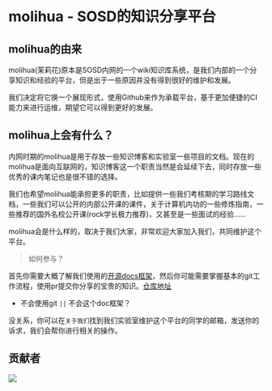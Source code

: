 # molihua - SOSD的知识分享平台


## molihua的由来

molihua(茉莉花)原本是SOSD内网的一个wiki知识库系统，是我们内部的一个分享知识和经验的平台，但是出于一些原因并没有得到很好的维护和发展。

我们决定将它换一个展现形式，使用Github来作为承载平台，基于更加便捷的CI能力来进行运维，期望它可以得到更好的发展。


## molihua上会有什么？

内网时期的molihua是用于存放一些知识博客和实验室一些项目的文档。现在的molihua是面向互联网的，知识博客这一个职责当然是会延续下去，同时存放一些优秀的课内笔记也是很不错的选择。

我们也希望molihua能承担更多的职责，比如提供一些我们考核期的学习路线文档，一些我们可以公开的内部公开课的课件，关于计算机内功的一些修炼指南，一些推荐的国外名校公开课(rock学长极力推荐)，又甚至是一些面试的经验......

molihua会是什么样的，取决于我们大家，非常欢迎大家加入我们，共同维护这个平台。

> 如何参与？

首先你需要大概了解我们使用的[开源docs框架](https://squidfunk.github.io/mkdocs-material/setup/)，然后你可能需要掌握基本的git工作流程，使用pr提交你分享的宝贵的知识。[仓库地址](https://github.com/Fzu-SOSD-Lab/molihua)

- 不会使用git `||` 不会这个doc框架？
  
没关系，你可以在`关于我们`找到我们实验室维护这个平台的同学的邮箱，发送你的诉求，我们会帮你进行相关的操作。

## 贡献者
<a href="https://github.com/Fzu-SOSD-Lab/molihua/graphs/contributors">
  <img src="https://contrib.rocks/image?repo=Fzu-SOSD-Lab/molihua" />
</a>